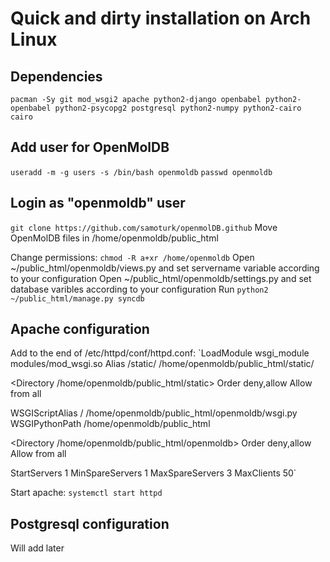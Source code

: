 Quick and dirty installation on Arch Linux
============
## Dependencies
`pacman -Sy git mod_wsgi2 apache python2-django openbabel python2-openbabel python2-psycopg2 postgresql python2-numpy python2-cairo cairo`

## Add user for OpenMolDB
`useradd -m -g users -s /bin/bash openmoldb`
`passwd openmoldb` 

## Login as "openmoldb" user
`git clone https://github.com/samoturk/openmolDB.github`
Move OpenMolDB files in /home/openmoldb/public_html

Change permissions: `chmod -R a+xr /home/openmoldb`
Open ~/public_html/openmoldb/views.py and set servername variable according to your configuration
Open ~/public_html/openmoldb/settings.py and set database varibles according to your configuration
Run `python2 ~/public_html/manage.py syncdb`

## Apache configuration
Add to the end of /etc/httpd/conf/httpd.conf:
`LoadModule wsgi_module modules/mod_wsgi.so
Alias /static/ /home/openmoldb/public_html/static/

<Directory /home/openmoldb/public_html/static>
Order deny,allow
Allow from all
</Directory>

WSGIScriptAlias / /home/openmoldb/public_html/openmoldb/wsgi.py
WSGIPythonPath /home/openmoldb/public_html

<Directory /home/openmoldb/public_html/openmoldb>
<Files wsgi.py>
Order deny,allow
Allow from all
</Files>
</Directory>

StartServers 1
MinSpareServers 1
MaxSpareServers 3
MaxClients 50`

Start apache: `systemctl start httpd`

## Postgresql configuration
Will add later